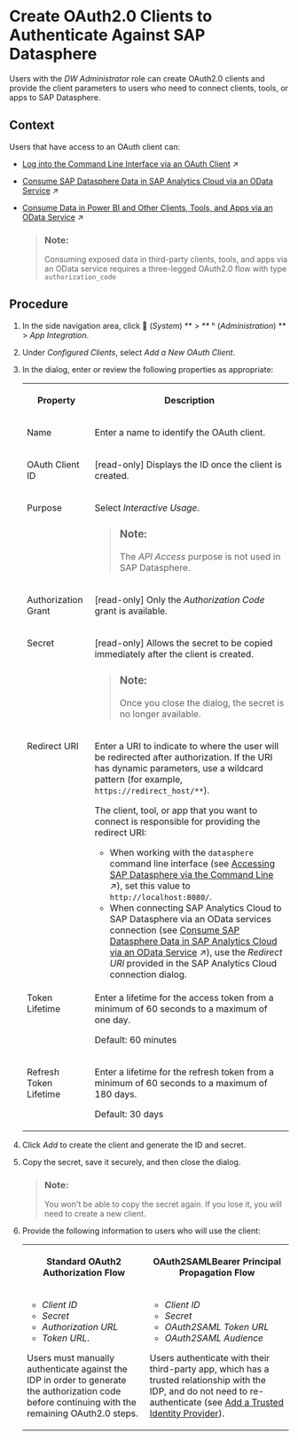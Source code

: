 <!-- loio3f92b46fe0314e8ba60720e409c219fc -->

<link rel="stylesheet" type="text/css" href="../css/sap-icons.css"/>

# Create OAuth2.0 Clients to Authenticate Against SAP Datasphere

Users with the *DW Administrator* role can create OAuth2.0 clients and provide the client parameters to users who need to connect clients, tools, or apps to SAP Datasphere.



## Context

Users that have access to an OAuth client can:

-   [Log into the Command Line Interface via an OAuth Client](https://help.sap.com/viewer/9b8363ae47c347de9a027c0e5567a37a/DEV_CURRENT/en-US/eb7228a171a842fa84e48c899d48c970.html "If an administrator has created an OAuth client for datasphere command line interface users to log into, there are several methods for accessing it.") :arrow_upper_right:
-   [Consume SAP Datasphere Data in SAP Analytics Cloud via an OData Service](https://help.sap.com/viewer/43509d67b8b84e66a30851e832f66911/cloud/en-US/9de2c660fd3b4db2b89ad25e584e8857.html "You can create an import data connection in SAP Analytics Cloud to consume data from a view exposed via the SAP Datasphere OData API and consume it in an SAP Analytics Cloud model.") :arrow_upper_right:
-   [Consume Data in Power BI and Other Clients, Tools, and Apps via an OData Service](https://help.sap.com/viewer/43509d67b8b84e66a30851e832f66911/cloud/en-US/add771abf6f54c9d8de4c7e470a0e6f0.html "You can consume data exposed as views in Microsoft Power BI and other third-party clients, tools, and apps via the OData API.") :arrow_upper_right: 

    > ### Note:  
    > Consuming exposed data in third-party clients, tools, and apps via an OData service requires a three-legged OAuth2.0 flow with type `authorization_code`




<a name="loio3f92b46fe0314e8ba60720e409c219fc__steps_bh1_spq_gxb"/>

## Procedure

1.  In the side navigation area, click <span class="FPA-icons-V3"></span> \(*System*\) ** \> ** <span class="Belize-icons"></span> \(*Administration*\) ** \> *App Integration*.

2.  Under *Configured Clients*, select *Add a New OAuth Client*.

3.  In the dialog, enter or review the following properties as appropriate:


    <table>
    <tr>
    <th valign="top">

    Property
    
    </th>
    <th valign="top">

    Description
    
    </th>
    </tr>
    <tr>
    <td valign="top">
    
    Name
    
    </td>
    <td valign="top">
    
    Enter a name to identify the OAuth client.
    
    </td>
    </tr>
    <tr>
    <td valign="top">
    
    OAuth Client ID
    
    </td>
    <td valign="top">
    
    \[read-only\] Displays the ID once the client is created.
    
    </td>
    </tr>
    <tr>
    <td valign="top">
    
    Purpose
    
    </td>
    <td valign="top">
    
    Select *Interactive Usage*.

    > ### Note:  
    > The *API Access* purpose is not used in SAP Datasphere.


    
    </td>
    </tr>
    <tr>
    <td valign="top">
    
    Authorization Grant
    
    </td>
    <td valign="top">
    
    \[read-only\] Only the *Authorization Code* grant is available.
    
    </td>
    </tr>
    <tr>
    <td valign="top">
    
    Secret
    
    </td>
    <td valign="top">
    
    \[read-only\] Allows the secret to be copied immediately after the client is created.

    > ### Note:  
    > Once you close the dialog, the secret is no longer available.


    
    </td>
    </tr>
    <tr>
    <td valign="top">
    
    Redirect URI
    
    </td>
    <td valign="top">
    
    Enter a URI to indicate to where the user will be redirected after authorization. If the URI has dynamic parameters, use a wildcard pattern \(for example, `https://redirect_host/**`\).

    The client, tool, or app that you want to connect is responsible for providing the redirect URI:

    -   When working with the `datasphere` command line interface \(see [Accessing SAP Datasphere via the Command Line](https://help.sap.com/viewer/9b8363ae47c347de9a027c0e5567a37a/DEV_CURRENT/en-US/3f9a42ccde6b4b6aba121e2aab79c36d.html "You can use our command line interface, datasphere, to connect to SAP Datasphere and manage certain types of objects.") :arrow_upper_right:\), set this value to `http://localhost:8080/`.
    -   When connecting SAP Analytics Cloud to SAP Datasphere via an OData services connection \(see [Consume SAP Datasphere Data in SAP Analytics Cloud via an OData Service](https://help.sap.com/viewer/43509d67b8b84e66a30851e832f66911/cloud/en-US/9de2c660fd3b4db2b89ad25e584e8857.html "You can create an import data connection in SAP Analytics Cloud to consume data from a view exposed via the SAP Datasphere OData API and consume it in an SAP Analytics Cloud model.") :arrow_upper_right:\), use the *Redirect URl* provided in the SAP Analytics Cloud connection dialog.


    
    </td>
    </tr>
    <tr>
    <td valign="top">
    
    Token Lifetime
    
    </td>
    <td valign="top">
    
    Enter a lifetime for the access token from a minimum of 60 seconds to a maximum of one day.

    Default: 60 minutes
    
    </td>
    </tr>
    <tr>
    <td valign="top">
    
    Refresh Token Lifetime
    
    </td>
    <td valign="top">
    
    Enter a lifetime for the refresh token from a minimum of 60 seconds to a maximum of 180 days.

    Default: 30 days
    
    </td>
    </tr>
    </table>
    
4.  Click *Add* to create the client and generate the ID and secret.

5.  Copy the secret, save it securely, and then close the dialog.

    > ### Note:  
    > You won't be able to copy the secret again. If you lose it, you will need to create a new client.

6.  Provide the following information to users who will use the client:


    <table>
    <tr>
    <th valign="top">

    Standard OAuth2 Authorization Flow
    
    </th>
    <th valign="top">

    OAuth2SAMLBearer Principal Propagation Flow
    
    </th>
    </tr>
    <tr>
    <td valign="top">
    
    -   *Client ID*
    -   *Secret*
    -   *Authorization URL*
    -   *Token URL*.

    Users must manually authenticate against the IDP in order to generate the authorization code before continuing with the remaining OAuth2.0 steps.
    
    </td>
    <td valign="top">
    
    -   *Client ID*
    -   *Secret*
    -   *OAuth2SAML Token URL*
    -   *OAuth2SAML Audience*

    Users authenticate with their third-party app, which has a trusted relationship with the IDP, and do not need to re-authenticate \(see [Add a Trusted Identity Provider](add-a-trusted-identity-provider-ea0688a.md)\).
    
    </td>
    </tr>
    </table>
    

